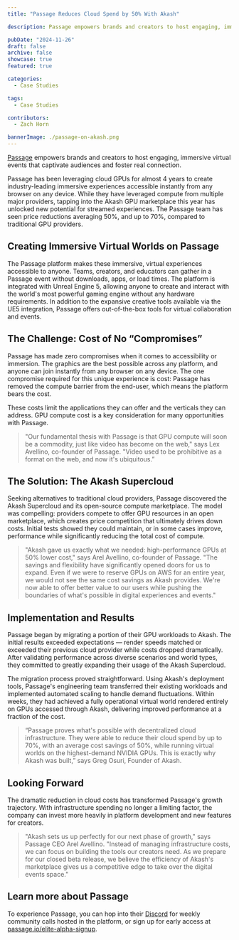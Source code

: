 ```yaml
---
title: "Passage Reduces Cloud Spend by 50% With Akash"

description: Passage empowers brands and creators to host engaging, immersive virtual events that captivate audiences and foster real connection.

pubDate: "2024-11-26"
draft: false
archive: false
showcase: true
featured: true

categories:
  - Case Studies

tags:
  - Case Studies

contributors:
  - Zach Horn

bannerImage: ./passage-on-akash.png
---
```


[Passage](https://www.passage.io/) empowers brands and creators to host engaging, immersive virtual events that captivate audiences and foster real connection. 

Passage has been leveraging cloud GPUs for almost 4 years to create industry-leading immersive experiences accessible instantly from any browser on any device. While they have leveraged compute from multiple major providers, tapping into the Akash GPU marketplace this year has unlocked new potential for streamed experiences. The Passage team has seen price reductions averaging 50%, and up to 70%, compared to traditional GPU providers.

## Creating Immersive Virtual Worlds on Passage
The Passage platform makes these immersive, virtual experiences accessible to anyone. Teams, creators, and educators can gather in a Passage event without downloads, apps, or load times. The platform is integrated with Unreal Engine 5, allowing anyone to create and interact with the world's most powerful gaming engine without any hardware requirements. In addition to the expansive creative tools available via the UE5 integration, Passage offers out-of-the-box tools for virtual collaboration and events.

## The Challenge: Cost of No “Compromises”
Passage has made zero compromises when it comes to accessibility or immersion. The graphics are the best possible across any platform, and anyone can join instantly from any browser on any device. The one compromise required for this unique experience is cost: Passage has removed the compute barrier from the end-user, which means the platform bears the cost.

These costs limit the applications they can offer and the verticals they can address. GPU compute cost is a key consideration for many opportunities with Passage.

> "Our fundamental thesis with Passage is that GPU compute will soon be a commodity, just like video has become on the web," says Lex Avellino, co-founder of Passage. "Video used to be prohibitive as a format on the web, and now it's ubiquitous.”

## The Solution: The Akash Supercloud
Seeking alternatives to traditional cloud providers, Passage discovered the Akash Supercloud and its open-source compute marketplace. The model was compelling: providers compete to offer GPU resources in an open marketplace, which creates price competition that ultimately drives down costs. Initial tests showed they could maintain, or in some cases improve, performance while significantly reducing the total cost of compute.

> "Akash gave us exactly what we needed: high-performance GPUs at 50% lower cost," says Arel Avellino, co-founder of Passage. "The savings and flexibility have significantly opened doors for us to expand. Even if we were to reserve GPUs on AWS for an entire year, we would not see the same cost savings as Akash provides. We're now able to offer better value to our users while pushing the boundaries of what's possible in digital experiences and events."

## Implementation and Results
Passage began by migrating a portion of their GPU workloads to Akash. The initial results exceeded expectations — render speeds matched or exceeded their previous cloud provider while costs dropped dramatically. After validating performance across diverse scenarios and world types, they committed to greatly expanding their usage of the Akash Supercloud.

The migration process proved straightforward. Using Akash's deployment tools, Passage's engineering team transferred their existing workloads and implemented automated scaling to handle demand fluctuations. Within weeks, they had achieved a fully operational virtual world rendered entirely on GPUs accessed through Akash, delivering improved performance at a fraction of the cost.

> “Passage proves what's possible with decentralized cloud infrastructure. They were able to reduce their cloud spend by up to 70%, with an average cost savings of 50%, while running virtual worlds on the highest-demand NVIDIA GPUs. This is exactly why Akash was built,” says Greg Osuri, Founder of Akash.

## Looking Forward
The dramatic reduction in cloud costs has transformed Passage's growth trajectory. With infrastructure spending no longer a limiting factor, the company can invest more heavily in platform development and new features for creators.

> "Akash sets us up perfectly for our next phase of growth," says Passage CEO Arel Avellino. "Instead of managing infrastructure costs, we can focus on building the tools our creators need. As we prepare for our closed beta release, we believe the efficiency of Akash's marketplace gives us a competitive edge to take over the digital events space."

## Learn more about Passage
To experience Passage, you can hop into their [Discord](https://discord.gg/passage) for weekly community calls hosted in the platform, or sign up for early access at [passage.io/elite-alpha-signup](http://passage.io/elite-alpha-signup). 